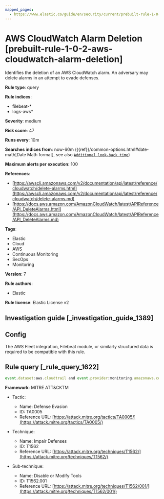 ```yaml
---
mapped_pages:
  - https://www.elastic.co/guide/en/security/current/prebuilt-rule-1-0-2-aws-cloudwatch-alarm-deletion.html
---
```


# AWS CloudWatch Alarm Deletion [prebuilt-rule-1-0-2-aws-cloudwatch-alarm-deletion]

Identifies the deletion of an AWS CloudWatch alarm. An adversary may delete alarms in an attempt to evade defenses.

**Rule type**: query

**Rule indices**:

* filebeat-*
* logs-aws*

**Severity**: medium

**Risk score**: 47

**Runs every**: 10m

**Searches indices from**: now-60m ({{ref}}/common-options.html#date-math[Date Math format], see also [`Additional look-back time`](docs-content://solutions/security/detect-and-alert/create-detection-rule.md#rule-schedule))

**Maximum alerts per execution**: 100

**References**:

* [https://awscli.amazonaws.com/v2/documentation/api/latest/reference/cloudwatch/delete-alarms.html](https://awscli.amazonaws.com/v2/documentation/api/latest/reference/cloudwatch/delete-alarms.md)
* [https://docs.aws.amazon.com/AmazonCloudWatch/latest/APIReference/API_DeleteAlarms.html](https://docs.aws.amazon.com/AmazonCloudWatch/latest/APIReference/API_DeleteAlarms.md)

**Tags**:

* Elastic
* Cloud
* AWS
* Continuous Monitoring
* SecOps
* Monitoring

**Version**: 7

**Rule authors**:

* Elastic

**Rule license**: Elastic License v2

## Investigation guide [_investigation_guide_1389]

## Config

The AWS Fleet integration, Filebeat module, or similarly structured data is required to be compatible with this rule.

## Rule query [_rule_query_1622]

```js
event.dataset:aws.cloudtrail and event.provider:monitoring.amazonaws.com and event.action:DeleteAlarms and event.outcome:success
```

**Framework**: MITRE ATT&CKTM

* Tactic:

    * Name: Defense Evasion
    * ID: TA0005
    * Reference URL: [https://attack.mitre.org/tactics/TA0005/](https://attack.mitre.org/tactics/TA0005/)

* Technique:

    * Name: Impair Defenses
    * ID: T1562
    * Reference URL: [https://attack.mitre.org/techniques/T1562/](https://attack.mitre.org/techniques/T1562/)

* Sub-technique:

    * Name: Disable or Modify Tools
    * ID: T1562.001
    * Reference URL: [https://attack.mitre.org/techniques/T1562/001/](https://attack.mitre.org/techniques/T1562/001/)



